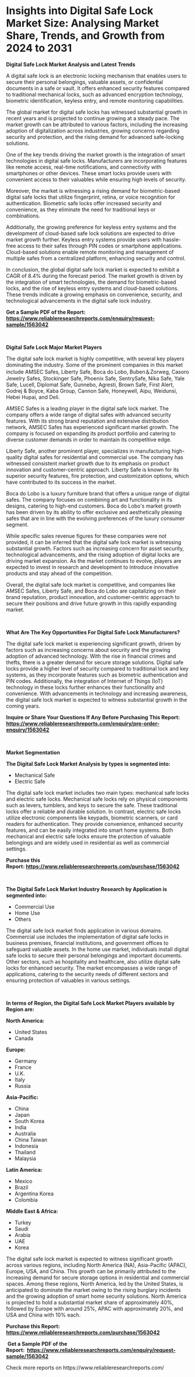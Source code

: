 <p><h1>Insights into Digital Safe Lock Market Size: Analysing Market Share, Trends, and Growth from 2024 to 2031</h1></p><p><strong>Digital Safe Lock Market Analysis and Latest Trends</strong></p>
<p><p>A digital safe lock is an electronic locking mechanism that enables users to secure their personal belongings, valuable assets, or confidential documents in a safe or vault. It offers enhanced security features compared to traditional mechanical locks, such as advanced encryption technology, biometric identification, keyless entry, and remote monitoring capabilities.</p><p>The global market for digital safe locks has witnessed substantial growth in recent years and is projected to continue growing at a steady pace. The market growth can be attributed to various factors, including the increasing adoption of digitalization across industries, growing concerns regarding security and protection, and the rising demand for advanced safe-locking solutions.</p><p>One of the key trends driving the market growth is the integration of smart technologies in digital safe locks. Manufacturers are incorporating features like remote access, real-time notifications, and connectivity with smartphones or other devices. These smart locks provide users with convenient access to their valuables while ensuring high levels of security.</p><p>Moreover, the market is witnessing a rising demand for biometric-based digital safe locks that utilize fingerprint, retina, or voice recognition for authentication. Biometric safe locks offer increased security and convenience, as they eliminate the need for traditional keys or combinations.</p><p>Additionally, the growing preference for keyless entry systems and the development of cloud-based safe lock solutions are expected to drive market growth further. Keyless entry systems provide users with hassle-free access to their safes through PIN codes or smartphone applications. Cloud-based solutions enable remote monitoring and management of multiple safes from a centralized platform, enhancing security and control.</p><p>In conclusion, the global digital safe lock market is expected to exhibit a CAGR of 8.4% during the forecast period. The market growth is driven by the integration of smart technologies, the demand for biometric-based locks, and the rise of keyless entry systems and cloud-based solutions. These trends indicate a growing emphasis on convenience, security, and technological advancements in the digital safe lock industry.</p></p>
<p><strong>Get a Sample PDF of the Report:&nbsp; <a href="https://www.reliableresearchreports.com/enquiry/request-sample/1563042">https://www.reliableresearchreports.com/enquiry/request-sample/1563042</a></strong></p>
<p>&nbsp;</p>
<p><strong>Digital Safe Lock Major Market Players</strong></p>
<p><p>The digital safe lock market is highly competitive, with several key players dominating the industry. Some of the prominent companies in this market include AMSEC Safes, Liberty Safe, Boca do Lobo, Buben＆Zorweg, Casoro Jewelry Safes, Stockinger Safe, Phoenix Safe, SentrySafe, Nika Safe, Yale Safe, Lucell, Diplomat Safe, Gunnebo, Agresti, Brown Safe, First Alert, Godrej & Boyce, Kaba Group, Cannon Safe, Honeywell, Aipu, Weidunsi, Hebei Hupai, and Deli.</p><p>AMSEC Safes is a leading player in the digital safe lock market. The company offers a wide range of digital safes with advanced security features. With its strong brand reputation and extensive distribution network, AMSEC Safes has experienced significant market growth. The company is focused on expanding its product portfolio and catering to diverse customer demands in order to maintain its competitive edge.</p><p>Liberty Safe, another prominent player, specializes in manufacturing high-quality digital safes for residential and commercial use. The company has witnessed consistent market growth due to its emphasis on product innovation and customer-centric approach. Liberty Safe is known for its superior security features, fire protection, and customization options, which have contributed to its success in the market.</p><p>Boca do Lobo is a luxury furniture brand that offers a unique range of digital safes. The company focuses on combining art and functionality in its designs, catering to high-end customers. Boca do Lobo's market growth has been driven by its ability to offer exclusive and aesthetically pleasing safes that are in line with the evolving preferences of the luxury consumer segment.</p><p>While specific sales revenue figures for these companies were not provided, it can be inferred that the digital safe lock market is witnessing substantial growth. Factors such as increasing concern for asset security, technological advancements, and the rising adoption of digital locks are driving market expansion. As the market continues to evolve, players are expected to invest in research and development to introduce innovative products and stay ahead of the competition.</p><p>Overall, the digital safe lock market is competitive, and companies like AMSEC Safes, Liberty Safe, and Boca do Lobo are capitalizing on their brand reputation, product innovation, and customer-centric approach to secure their positions and drive future growth in this rapidly expanding market.</p></p>
<p>&nbsp;</p>
<p><strong>What Are The Key Opportunities For Digital Safe Lock Manufacturers?</strong></p>
<p><p>The digital safe lock market is experiencing significant growth, driven by factors such as increasing concerns about security and the growing adoption of advanced technology. With the rise in financial crimes and thefts, there is a greater demand for secure storage solutions. Digital safe locks provide a higher level of security compared to traditional lock and key systems, as they incorporate features such as biometric authentication and PIN codes. Additionally, the integration of Internet of Things (IoT) technology in these locks further enhances their functionality and convenience. With advancements in technology and increasing awareness, the digital safe lock market is expected to witness substantial growth in the coming years.</p></p>
<p><strong>Inquire or Share Your Questions If Any Before Purchasing This Report: <a href="https://www.reliableresearchreports.com/enquiry/pre-order-enquiry/1563042">https://www.reliableresearchreports.com/enquiry/pre-order-enquiry/1563042</a></strong></p>
<p>&nbsp;</p>
<p><strong>Market Segmentation</strong></p>
<p><strong>The Digital Safe Lock Market Analysis by types is segmented into:</strong></p>
<p><ul><li>Mechanical Safe</li><li>Electric Safe</li></ul></p>
<p><p>The digital safe lock market includes two main types: mechanical safe locks and electric safe locks. Mechanical safe locks rely on physical components such as levers, tumblers, and keys to secure the safe. These traditional locks offer a reliable and durable solution. In contrast, electric safe locks utilize electronic components like keypads, biometric scanners, or card readers for authentication. They provide convenience, enhanced security features, and can be easily integrated into smart home systems. Both mechanical and electric safe locks ensure the protection of valuable belongings and are widely used in residential as well as commercial settings.</p></p>
<p><strong>Purchase this Report:&nbsp;<a href="https://www.reliableresearchreports.com/purchase/1563042">https://www.reliableresearchreports.com/purchase/1563042</a></strong></p>
<p>&nbsp;</p>
<p><strong>The Digital Safe Lock Market Industry Research by Application is segmented into:</strong></p>
<p><ul><li>Commercial Use</li><li>Home Use</li><li>Others</li></ul></p>
<p><p>The digital safe lock market finds application in various domains. Commercial use includes the implementation of digital safe locks in business premises, financial institutions, and government offices to safeguard valuable assets. In the home use market, individuals install digital safe locks to secure their personal belongings and important documents. Other sectors, such as hospitality and healthcare, also utilize digital safe locks for enhanced security. The market encompasses a wide range of applications, catering to the security needs of different sectors and ensuring protection of valuables in various settings.</p></p>
<p>&nbsp;</p>
<p><strong>In terms of Region, the Digital Safe Lock Market Players available by Region are:</strong></p>
<p>
    <p> <strong> North America: </strong>
        <ul>
            <li>United States</li>
            <li>Canada</li>
        </ul>
        </p> 
    <p> <strong> Europe: </strong>
        <ul>
            <li>Germany</li>
            <li>France</li>
            <li>U.K.</li>
            <li>Italy</li>
            <li>Russia</li>
        </ul>
        </p> 
    <p> <strong> Asia-Pacific: </strong>
        <ul>
            <li>China</li>
            <li>Japan</li>
            <li>South Korea</li>
            <li>India</li>
            <li>Australia</li>
            <li>China Taiwan</li>
            <li>Indonesia</li>
            <li>Thailand</li>
            <li>Malaysia</li>
        </ul>
        </p> 
    <p> <strong> Latin America: </strong>
        <ul>
            <li>Mexico</li>
            <li>Brazil</li>
            <li>Argentina Korea</li>
            <li>Colombia</li>
        </ul>
        </p> 
    <p> <strong> Middle East & Africa: </strong>
        <ul>
            <li>Turkey</li>
            <li>Saudi</li>
            <li>Arabia</li>
            <li>UAE</li>
            <li>Korea</li>
        </ul>
    </p>
    </p>
<p><p>The digital safe lock market is expected to witness significant growth across various regions, including North America (NA), Asia-Pacific (APAC), Europe, USA, and China. This growth can be primarily attributed to the increasing demand for secure storage options in residential and commercial spaces. Among these regions, North America, led by the United States, is anticipated to dominate the market owing to the rising burglary incidents and the growing adoption of smart home security solutions. North America is projected to hold a substantial market share of approximately 40%, followed by Europe with around 25%, APAC with approximately 20%, and USA and China with 10% each.</p></p>
<p><strong>Purchase this Report: <a href="https://www.reliableresearchreports.com/purchase/1563042">https://www.reliableresearchreports.com/purchase/1563042</a></strong></p>
<p>&nbsp;<strong>Get a Sample PDF of the Report:&nbsp;&nbsp;<a href="https://www.reliableresearchreports.com/enquiry/request-sample/1563042">https://www.reliableresearchreports.com/enquiry/request-sample/1563042</a></strong></p>
<p><strong></strong></p>
<p>Check more reports on https://www.reliableresearchreports.com/</p>